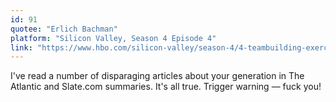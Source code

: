 ```yaml
---
id: 91
quotee: "Erlich Bachman"
platform: "Silicon Valley, Season 4 Episode 4"
link: "https://www.hbo.com/silicon-valley/season-4/4-teambuilding-exercise"
---
```


I've read a number of disparaging articles about your generation in The Atlantic and Slate.com summaries. It's all true. Trigger warning — fuck you!
